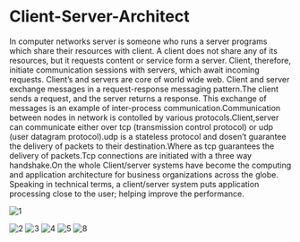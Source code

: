 # Client-Server-Architect
In computer networks server is someone who runs a server programs which
share their resources with client. A client does not share any of its resources, but it
requests content or service form a server. Client, therefore, initiate communication
sessions with servers, which await incoming requests. Client’s and servers are core of
world wide web. Client and server exchange messages in a request-response messaging
pattern.The client sends a request, and the server returns a response. This exchange of
messages is an example of inter-process communication.Communication between nodes
in network is contolled by various protocols.Client,server can communicate either over
tcp (transmission control protocol) or udp (user datagram protocol).udp is a stateless
protocol and dosen’t guarantee the delivery of packets to their destination.Where as tcp
guarantees the delivery of packets.Tcp connections are initiated with a three way
handshake.On the whole Client/server systems have become the computing and
application architecture for business organizations across the globe. Speaking in
technical terms, a client/server system puts application processing close to the user;
helping improve the performance.


![1](https://user-images.githubusercontent.com/73115920/130480329-10c300ac-7f9b-4c88-99ef-a096e22d90cb.png)

![2](https://user-images.githubusercontent.com/73115920/130480270-d4dac70b-3331-4de2-97c7-18518fff66c1.png)
![3](https://user-images.githubusercontent.com/73115920/130480276-26568e17-e3e3-40e2-acc7-5948081dceff.png)
![4](https://user-images.githubusercontent.com/73115920/130480282-96744a5b-2f24-48a8-9672-a18f0a1d416b.png)
![5](https://user-images.githubusercontent.com/73115920/130480286-da230d45-d54b-4da3-88f5-9aef2adbc74e.png)
![8](https://user-images.githubusercontent.com/73115920/130480289-4139f198-56a0-496e-9996-6aa3577a8375.png)
